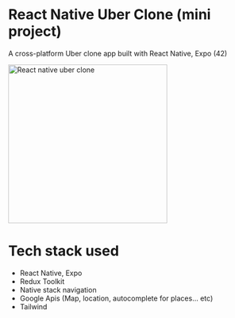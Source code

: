 # React Native Uber Clone (mini project)

A cross-platform Uber clone app built with React Native, Expo (42)

<img src="https://ibb.co/HDQtKj2" alt="React native uber clone" width="320px"/>


# Tech stack used
- React Native, Expo
- Redux Toolkit
- Native stack navigation
- Google Apis (Map, location, autocomplete for places... etc)
- Tailwind

 


